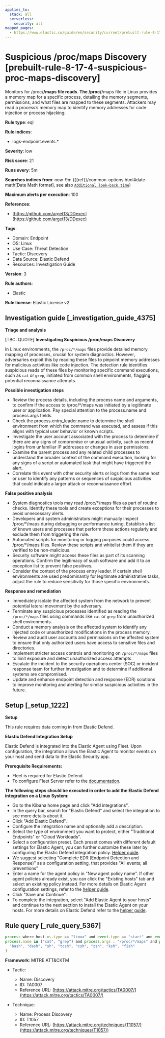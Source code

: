 ```yaml
---
applies_to:
  stack: all
  serverless:
    security: all
mapped_pages:
  - https://www.elastic.co/guide/en/security/current/prebuilt-rule-8-17-4-suspicious-proc-maps-discovery.html
---
```


# Suspicious /proc/maps Discovery [prebuilt-rule-8-17-4-suspicious-proc-maps-discovery]

Monitors for /proc/**/maps file reads. The /proc/**/maps file in Linux provides a memory map for a specific process, detailing the memory segments, permissions, and what files are mapped to these segments. Attackers may read a process’s memory map to identify memory addresses for code injection or process hijacking.

**Rule type**: eql

**Rule indices**:

* logs-endpoint.events.*

**Severity**: low

**Risk score**: 21

**Runs every**: 5m

**Searches indices from**: now-9m ({{ref}}/common-options.html#date-math[Date Math format], see also [`Additional look-back time`](docs-content://solutions/security/detect-and-alert/create-detection-rule.md#rule-schedule))

**Maximum alerts per execution**: 100

**References**:

* [https://github.com/arget13/DDexec](https://github.com/arget13/DDexec)

**Tags**:

* Domain: Endpoint
* OS: Linux
* Use Case: Threat Detection
* Tactic: Discovery
* Data Source: Elastic Defend
* Resources: Investigation Guide

**Version**: 3

**Rule authors**:

* Elastic

**Rule license**: Elastic License v2

## Investigation guide [_investigation_guide_4375]

**Triage and analysis**

[TBC: QUOTE]
**Investigating Suspicious /proc/maps Discovery**

In Linux environments, the `/proc/*/maps` files provide detailed memory mapping of processes, crucial for system diagnostics. However, adversaries exploit this by reading these files to pinpoint memory addresses for malicious activities like code injection. The detection rule identifies suspicious reads of these files by monitoring specific command executions, such as `cat` or `grep`, initiated from common shell environments, flagging potential reconnaissance attempts.

**Possible investigation steps**

* Review the process details, including the process name and arguments, to confirm if the access to /proc/*/maps was initiated by a legitimate user or application. Pay special attention to the process.name and process.args fields.
* Check the process.entry_leader.name to determine the shell environment from which the command was executed, and assess if this aligns with typical user behavior or known scripts.
* Investigate the user account associated with the process to determine if there are any signs of compromise or unusual activity, such as recent logins from unfamiliar IP addresses or changes in user permissions.
* Examine the parent process and any related child processes to understand the broader context of the command execution, looking for any signs of a script or automated task that might have triggered the alert.
* Correlate this event with other security alerts or logs from the same host or user to identify any patterns or sequences of suspicious activities that could indicate a larger attack or reconnaissance effort.

**False positive analysis**

* System diagnostics tools may read /proc/*/maps files as part of routine checks. Identify these tools and create exceptions for their processes to avoid unnecessary alerts.
* Developers and system administrators might manually inspect /proc/*/maps during debugging or performance tuning. Establish a list of known users and processes that perform these actions regularly and exclude them from triggering the rule.
* Automated scripts for monitoring or logging purposes could access /proc/*/maps files. Review these scripts and whitelist them if they are verified to be non-malicious.
* Security software might access these files as part of its scanning operations. Confirm the legitimacy of such software and add it to an exception list to prevent false positives.
* Consider the context of the process entry leader. If certain shell environments are used predominantly for legitimate administrative tasks, adjust the rule to reduce sensitivity for those specific environments.

**Response and remediation**

* Immediately isolate the affected system from the network to prevent potential lateral movement by the adversary.
* Terminate any suspicious processes identified as reading the `/proc/*/maps` files using commands like `cat` or `grep` from unauthorized shell environments.
* Conduct a memory analysis on the affected system to identify any injected code or unauthorized modifications in the process memory.
* Review and audit user accounts and permissions on the affected system to ensure that only authorized users have access to sensitive files and directories.
* Implement stricter access controls and monitoring on `/proc/*/maps` files to limit exposure and detect unauthorized access attempts.
* Escalate the incident to the security operations center (SOC) or incident response team for further investigation and to determine if additional systems are compromised.
* Update and enhance endpoint detection and response (EDR) solutions to improve monitoring and alerting for similar suspicious activities in the future.


## Setup [_setup_1222]

**Setup**

This rule requires data coming in from Elastic Defend.

**Elastic Defend Integration Setup**

Elastic Defend is integrated into the Elastic Agent using Fleet. Upon configuration, the integration allows the Elastic Agent to monitor events on your host and send data to the Elastic Security app.

**Prerequisite Requirements:**

* Fleet is required for Elastic Defend.
* To configure Fleet Server refer to the [documentation](docs-content://reference/ingestion-tools/fleet/fleet-server.md).

**The following steps should be executed in order to add the Elastic Defend integration on a Linux System:**

* Go to the Kibana home page and click "Add integrations".
* In the query bar, search for "Elastic Defend" and select the integration to see more details about it.
* Click "Add Elastic Defend".
* Configure the integration name and optionally add a description.
* Select the type of environment you want to protect, either "Traditional Endpoints" or "Cloud Workloads".
* Select a configuration preset. Each preset comes with different default settings for Elastic Agent, you can further customize these later by configuring the Elastic Defend integration policy. [Helper guide](docs-content://solutions/security/configure-elastic-defend/configure-an-integration-policy-for-elastic-defend.md).
* We suggest selecting "Complete EDR (Endpoint Detection and Response)" as a configuration setting, that provides "All events; all preventions"
* Enter a name for the agent policy in "New agent policy name". If other agent policies already exist, you can click the "Existing hosts" tab and select an existing policy instead. For more details on Elastic Agent configuration settings, refer to the [helper guide](docs-content://reference/ingestion-tools/fleet/agent-policy.md).
* Click "Save and Continue".
* To complete the integration, select "Add Elastic Agent to your hosts" and continue to the next section to install the Elastic Agent on your hosts. For more details on Elastic Defend refer to the [helper guide](docs-content://solutions/security/configure-elastic-defend/install-elastic-defend.md).


## Rule query [_rule_query_5367]

```js
process where host.os.type == "linux" and event.type == "start" and event.action == "exec" and
process.name in ("cat", "grep") and process.args : "/proc/*/maps" and process.entry_leader.name in (
  "bash", "dash", "sh", "tcsh", "csh", "zsh", "ksh", "fish"
)
```

**Framework**: MITRE ATT&CKTM

* Tactic:

    * Name: Discovery
    * ID: TA0007
    * Reference URL: [https://attack.mitre.org/tactics/TA0007/](https://attack.mitre.org/tactics/TA0007/)

* Technique:

    * Name: Process Discovery
    * ID: T1057
    * Reference URL: [https://attack.mitre.org/techniques/T1057/](https://attack.mitre.org/techniques/T1057/)



